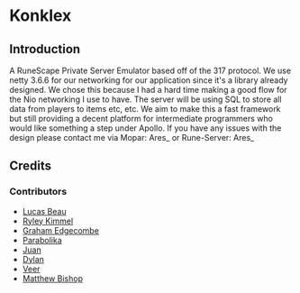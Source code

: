 Konklex
==========

Introduction
------------

A RuneScape Private Server Emulator based off of the 317 protocol.  We use netty 3.6.6 for our networking for our application since it's a library already designed.  We chose this because I had a hard time making a good flow for the Nio networking I use to have.  The server will be using SQL to store all data from players to items etc, etc.  We aim to make this a fast framework but still providing a decent platform for intermediate programmers who would like something a step under Apollo.  If you have any issues with the design please contact me via Mopar: Ares_ or Rune-Server: Ares_

Credits
-------

### Contributors

 * [Lucas Beau](http://rune-server.org/members/Ares_/)
 * [Ryley Kimmel](http://www.rune-server.org/members/atomicint_/)
 * [Graham Edgecombe](http://www.rune-server.org/members/graham/)
 * [Parabolika](http://www.rune-server.org/members/parabolika/)
 * [Juan](http://www.rune-server.org/members/danimals+br0/)
 * [Dylan](https://www.moparscape.org/smf/index.php?action=profile;u=262678)
 * [Veer](http://www.rune-server.org/members/veer/)
 * [Matthew Bishop](http://www.rune-server.org/members/advocatus+diaboli/)
